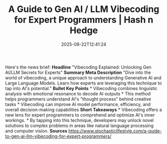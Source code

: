 ﻿---
title: "A Guide to Gen AI / LLM Vibecoding for Expert Programmers | Hash n Hedge"
date: "2025-08-22T12:41:24"
category: "Markets"
summary: ""
slug: ""
source_urls:
  - ""
seo:
  title: "A Guide to Gen AI / LLM Vibecoding for Expert Programmers | Hash n Hedge | Hash n Hedge"
  description: ""
  keywords: ["news", "markets", "brief"]
---
Here's the news brief:  **Headline** "Vibecoding Explained: Unlocking Gen AI/LLM Secrets for Experts"  **Summary Meta Description** "Dive into the world of vibecoding, a unique approach to understanding Generative AI and Large Language Models. Learn how experts are leveraging this technique to tap into AI's potential."  **Bullet Key Points**  * Vibecoding combines linguistic analysis with emotional resonance to decode AI outputs * This method helps programmers understand AI's "thought process" behind creative tasks * Vibecoding can improve AI model performance, efficiency, and overall decision-making capabilities  **Short Takeaways**  * Vibecoding offers a new lens for expert programmers to comprehend and optimize AI's inner workings. * By tapping into this technique, developers may unlock novel solutions to complex problems in areas like natural language processing and computer vision.  **Sources** https://www.stochasticlifestyle.com/a-guide-to-gen-ai-llm-vibecoding-for-expert-programmers/